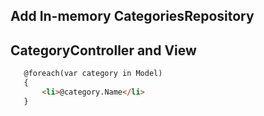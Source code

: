 
## Add In-memory CategoriesRepository


## CategoryController and View
```html
   @foreach(var category in Model)
   {
       <li>@category.Name</li>
   }
```
